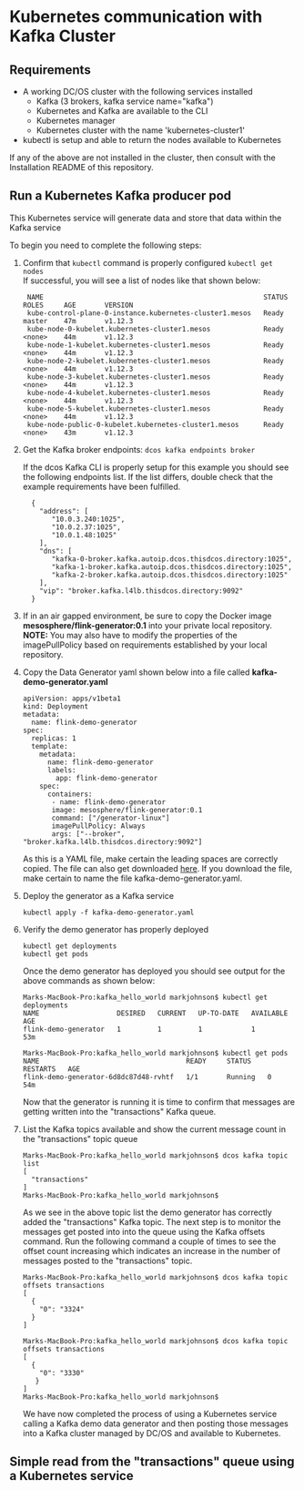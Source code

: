 # Kubernetes communication with Kafka Cluster

## Requirements
* A working DC/OS cluster with the following services installed
    * Kafka (3 brokers, kafka service name="kafka")
    * Kubernetes and Kafka are available to the CLI
    * Kubernetes manager
    * Kubernetes cluster with the name 'kubernetes-cluster1'
* kubectl is setup and able to return the nodes available to Kubernetes

If any of the above are not installed in the cluster, then consult with the Installation README of this repository.

## Run a Kubernetes Kafka producer pod
This Kubernetes service will generate data and store that data within the Kafka service

To begin you need to complete the following steps:

1. Confirm that ```kubectl``` command is properly configured
    ```kubectl get nodes```  
    If successful, you will see a list of nodes like that shown below:
    ```Marks-MacBook-Pro:hdmk markjohnson$ kubectl get nodes
     NAME                                                      STATUS    ROLES     AGE       VERSION
     kube-control-plane-0-instance.kubernetes-cluster1.mesos   Ready     master    47m       v1.12.3
     kube-node-0-kubelet.kubernetes-cluster1.mesos             Ready     <none>    44m       v1.12.3
     kube-node-1-kubelet.kubernetes-cluster1.mesos             Ready     <none>    44m       v1.12.3
     kube-node-2-kubelet.kubernetes-cluster1.mesos             Ready     <none>    44m       v1.12.3
     kube-node-3-kubelet.kubernetes-cluster1.mesos             Ready     <none>    44m       v1.12.3
     kube-node-4-kubelet.kubernetes-cluster1.mesos             Ready     <none>    44m       v1.12.3
     kube-node-5-kubelet.kubernetes-cluster1.mesos             Ready     <none>    44m       v1.12.3
     kube-node-public-0-kubelet.kubernetes-cluster1.mesos      Ready     <none>    43m       v1.12.3
     ```
1. Get the Kafka broker endpoints:
    ```dcos kafka endpoints broker```
    
    If the dcos Kafka CLI is properly setup for this example you should see the following endpoints list.  If the list differs, double check that the example requirements have been fulfilled.
    ```
      {
        "address": [
           "10.0.3.240:1025",
           "10.0.2.37:1025",
           "10.0.1.48:1025"
        ],
        "dns": [
           "kafka-0-broker.kafka.autoip.dcos.thisdcos.directory:1025",
           "kafka-1-broker.kafka.autoip.dcos.thisdcos.directory:1025",
           "kafka-2-broker.kafka.autoip.dcos.thisdcos.directory:1025"
        ],
        "vip": "broker.kafka.l4lb.thisdcos.directory:9092"
      }
      ```
      
1. If in an air gapped environment, be sure to copy the Docker image **mesosphere/flink-generator:0.1** into your private local repository.
   **NOTE:** You may also have to modify the properties of the imagePullPolicy based on requirements established by your local repository.
   
1. Copy the Data Generator yaml shown below into a file called **kafka-demo-generator.yaml**
    ```angular2html
    apiVersion: apps/v1beta1
    kind: Deployment
    metadata:
      name: flink-demo-generator
    spec:
      replicas: 1
      template:
        metadata:
          name: flink-demo-generator
          labels:
            app: flink-demo-generator
        spec:
          containers:
           - name: flink-demo-generator
           image: mesosphere/flink-generator:0.1
           command: ["/generator-linux"]
           imagePullPolicy: Always
           args: ["--broker", "broker.kafka.l4lb.thisdcos.directory:9092"]
    ```
    As this is a YAML file, make certain the leading spaces are correctly copied.  The file can also get downloaded [here](https://raw.githubusercontent.com/dcos/demos/master/flink-k8s/1.11/generator/flink-demo-generator.yaml).  If you download the file, make certain to name the file kafka-demo-generator.yaml.
    
1. Deploy the generator as a Kafka service

    ```kubectl apply -f kafka-demo-generator.yaml```
    
1. Verify the demo generator has properly deployed
    ```
    kubectl get deployments
    kubectl get pods
    ```
    
    Once the demo generator has deployed you should see output for the above commands as shown below:
    ```
    Marks-MacBook-Pro:kafka_hello_world markjohnson$ kubectl get deployments
    NAME                   DESIRED   CURRENT   UP-TO-DATE   AVAILABLE   AGE
    flink-demo-generator   1         1         1            1           53m
    
    Marks-MacBook-Pro:kafka_hello_world markjohnson$ kubectl get pods
    NAME                                    READY     STATUS    RESTARTS   AGE
    flink-demo-generator-6d8dc87d48-rvhtf   1/1       Running   0          54m
   ```
   
   Now that the generator is running it is time to confirm that messages are getting written into the "transactions" Kafka queue.
   
1. List the Kafka topics available and show the current message count in the "transactions" topic queue
    ```
    Marks-MacBook-Pro:kafka_hello_world markjohnson$ dcos kafka topic list
    [
      "transactions"
    ]
    Marks-MacBook-Pro:kafka_hello_world markjohnson$
    ```
    As we see in the above topic list the demo generator has correctly added the "transactions" Kafka topic.  The next step is to monitor the messages get posted into into the queue using the Kafka offsets command.  Run the following command a couple of times to see the offset count increasing which indicates an increase in the number of messages posted to the "transactions" topic.
    ```
    Marks-MacBook-Pro:kafka_hello_world markjohnson$ dcos kafka topic offsets transactions
    [
      {
        "0": "3324"
      }
    ]
    
    Marks-MacBook-Pro:kafka_hello_world markjohnson$ dcos kafka topic offsets transactions
    [
      {
        "0": "3330"
       }
    ]
    Marks-MacBook-Pro:kafka_hello_world markjohnson$
   ```
   
   We have now completed the process of using a Kubernetes service calling a Kafka demo data generator and then posting those messages into a Kafka cluster managed by DC/OS and available to Kubernetes.
   
## Simple read from the "transactions" queue using a Kubernetes service